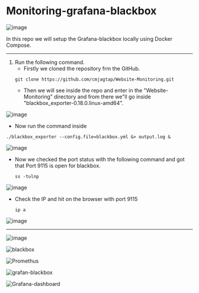 # Monitoring-grafana-blackbox
![image](https://github.com/user-attachments/assets/ce2141ef-d435-4302-878a-27e6a32c8c0b)

In this repo we will setup the Grafana-blackbox locally using Docker Compose.

----------------

1. Run the following command.
   * Firstly we cloned the repository frm the GitHub.
   ```
   git clone https://github.com/cmjagtap/Website-Monitoring.git
   ```
   * Then we will see inside the repo and enter in the "Website-Monitoring" directory and from there we"ll go inside "blackbox_exporter-0.18.0.linux-amd64".
     
![image](https://github.com/user-attachments/assets/d4efd131-59f9-4c66-ad1d-bd5d801af885)

   * Now run the command inside 

   ```
   ./blackbox_exporter --config.file=blackbox.yml &> output.log &
   ```
![image](https://github.com/user-attachments/assets/c90334aa-0bd0-4347-9a82-50e969a779f5)

 * Now we checked the port status with the following command and got that Port 9115 is open for blackbox.
   ```
   ss -tulnp
   ```
   
![image](https://github.com/user-attachments/assets/6c4f553a-5950-4b10-b659-3f999a6a8ae7)

* Check the IP and hit on the browser with port 9115
  ```
  ip a
  ```

![image](https://github.com/user-attachments/assets/b2d4bdb5-165b-42c8-b036-b11c94fe007d)



---------------
![image](https://github.com/user-attachments/assets/788940ed-9e8c-492c-a8ff-9d46ad805a49)

![blackbox](https://github.com/user-attachments/assets/8ac7feb7-4e3e-4779-9bfe-b6b6921ca570)

![Promethus](https://github.com/user-attachments/assets/1a6cc78c-a4cc-4df7-a51c-3293ae4c7e6e)

![grafan-blackbox](https://github.com/user-attachments/assets/6988c6e8-8eed-42e9-80a7-3e8247e884b3)

![Grafana-dashboard](https://github.com/user-attachments/assets/5c89ab28-9c5d-4a8d-aeb0-d00f306931ff)







